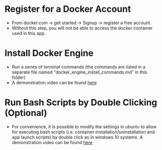 # Register for a Docker Account
- From docker.com -> get started -> Signup -> register a free account.
- Without this step, you will not be able to access the docker container used in this app.

# Install Docker Engine
- Run a series of terminal commands (the commands are listed in a separate file named "docker_engine_install_commands.md" in this folder)
- A demonstration video can be found [here](https://vimeo.com/538816164)

# Run Bash Scripts by Double Clicking (Optional)
- For convenience, it is possible to modify the settings in ubuntu to allow for executing bash scripts (i.e. container installation/uninstallation and app launch scripts) by double click as in windows 10 systems. A demonstration video can be found [here](https://vimeo.com/538831522)
